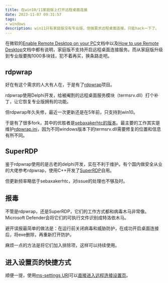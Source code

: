 ```yaml
---
title: 在win10/11家庭版上打开远程桌面连接
date: 2023-11-07 09:31:57
tags:
- windows
description: win11只有家庭版没有专业版，但强需求远程桌面连接，只能hack一下了。
---
```

在微软的[Enable Remote Desktop on your PC](https://learn.microsoft.com/en-us/windows-server/remote/remote-desktop-services/clients/remote-desktop-allow-access)文档中以及[How to use Remote Desktop](https://support.microsoft.com/en-us/windows/how-to-use-remote-desktop-5fe128d5-8fb1-7a23-3b8a-41e636865e8c#ID0EDD=Windows_11)文档中都有说明，家庭版不支持开启远程桌面连接服务。而从家庭版升级到专业版要掏1000多块钱，犯不着再买，换条路走吧。

## rdpwrap

好在有这个需求的人大有人在，于是有了[rdpwrap](https://github.com/stascorp/rdpwrap)项目。

rdpwrap使用Delphi开发，给被阉割的远程桌面服务模块（termsrv.dll）打个补丁，让它恢复专业版拥有的功能。

但rdpwrap年久失修，最近一次更新还是在5年前，只支持到win10。

于是有了很多fork，其中的优胜者是[sebaxakerhtc的版本](https://github.com/sebaxakerhtc/rdpwrap)。最主要的工作其实是维护[rdpwrap.ini](https://github.com/sebaxakerhtc/rdpwrap.ini)，因为不同windows版本下的termsrv.dll需要修复的位置和信息有所不同。

## SuperRDP

鉴于rdpwrap使用的是古老的delphi开发，实在不利于维护。有个国内做安全从业的大佬参考rdpwrap，使用C++开发了[SuperRDP](https://github.com/anhkgg/SuperRDP)自用。

但更新频率略低于sebaxakerhtc，对issue的处理也不够及时。

## 报毒

不管是rdpwrap，还是SuperRDP，它们的工作方式都和病毒木马非常像。Microsoft Defender会将它们的可执行文件识别成特洛依木马。

避开误报最简单的做法是：在运行前关闭病毒和威胁防护，在成功开启桌面连接后，将exe删除，再重新打开防护。

麻烦一点的方法是将它们加入排除项，这样可以持续使用。

## 进入设置页的快捷方式

顺便一提，使用[ms-settings URI](https://learn.microsoft.com/en-us/windows/uwp/launch-resume/launch-settings-app#ms-settings-uri-scheme-reference)可以[直接进入远程连接设置页](ms-settings:remotedesktop?activationSource=SMC-IA-4028379)。
